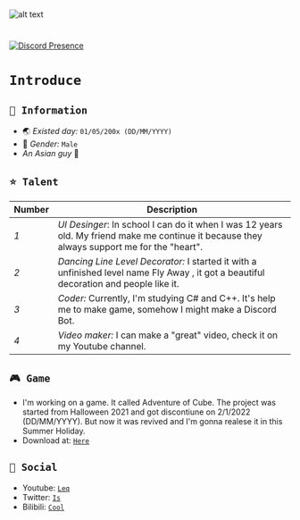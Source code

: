 #
![alt text](https://github.com/its-Bell/its-Bell/blob/main/BannersCinema.png)
#
[![Discord Presence](https://lanyard.cnrad.dev/api/850549328426434590)](https://discord.com/users/850549328426434590)
#
# `Introduce`
## `📜 Information`
- 🌏 *Existed day:* `01/05/200x (DD/MM/YYYY)`
- 🧬 *Gender:* `Male`
- *An Asian guy* 🧑

## `⭐ Talent`
Number | Description
--- | --- 
*1* | *UI Desinger*: In school I can do it when I was 12 years old. My friend make me continue it because they always support me for the "heart".
*2* | *Dancing Line Level Decorator:* I started it with a unfinished level name Fly Away , it got a beautiful decoration and people like it.
*3* | *Coder:* Currently, I'm studying C# and C++. It's help me to make game, somehow I might make a Discord Bot.
*4* | *Video maker:* I can make a "great" video, check it on my Youtube channel.

## `🎮 Game`
- I'm working on a game. It called Adventure of Cube. The project was started from Halloween 2021 and got discontiune on 2/1/2022 (DD/MM/YYYY). But now it was revived and I'm gonna realese it in this Summer Holiday.
- Download at: [`Here`](https://github.com/ShiroUnity/Adventure-of-Cube)

## `👥 Social`
- Youtube: [`Leq`](https://www.youtube.com/channel/UC-8r8fhJRF2wHhhqVQGROaQ)
- Twitter: [`Is`](https://twitter.com/Bell25101)
- Bilibili: [`Cool`](https://space.bilibili.com/2013775816?spm_id_from=333.337.search-card.all.click)
